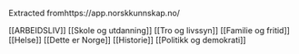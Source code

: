 Extracted fromhttps://app.norskkunnskap.no/

[[ARBEIDSLIV]]
[[Skole og utdanning]]
[[Tro og livssyn]]
[[Familie og fritid]]
[[Helse]]
[[Dette er Norge]]
[[Historie]]
[[Politikk og demokrati]]
